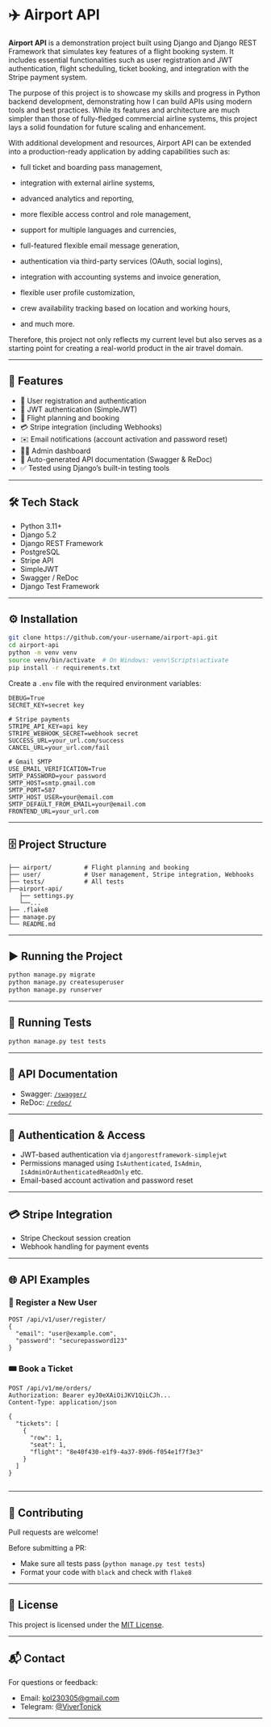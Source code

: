 # ✈️ Airport API

**Airport API** is a demonstration project built using Django and Django REST Framework that simulates key features of a flight booking system. It includes essential functionalities such as user registration and JWT authentication, flight scheduling, ticket booking, and integration with the Stripe payment system.

The purpose of this project is to showcase my skills and progress in Python backend development, demonstrating how I can build APIs using modern tools and best practices. While its features and architecture are much simpler than those of fully-fledged commercial airline systems, this project lays a solid foundation for future scaling and enhancement.

With additional development and resources, Airport API can be extended into a production-ready application by adding capabilities such as:

- full ticket and boarding pass management,

- integration with external airline systems,

- advanced analytics and reporting,

- more flexible access control and role management,

- support for multiple languages and currencies,

- full-featured flexible email message generation,

- authentication via third-party services (OAuth, social logins),

- integration with accounting systems and invoice generation,

- flexible user profile customization,

- crew availability tracking based on location and working hours,

- and much more.

Therefore, this project not only reflects my current level but also serves as a starting point for creating a real-world product in the air travel domain.

---

## 🚀 Features

- 👤 User registration and authentication  
- 🔐 JWT authentication (SimpleJWT)  
- 🛫 Flight planning and booking  
- 💳 Stripe integration (including Webhooks)  
- ✉️ Email notifications (account activation and password reset)  
- 🧑‍💻 Admin dashboard  
- 📄 Auto-generated API documentation (Swagger & ReDoc)  
- ✅ Tested using Django’s built-in testing tools

---

## 🛠️ Tech Stack

- Python 3.11+
- Django 5.2
- Django REST Framework
- PostgreSQL
- Stripe API
- SimpleJWT
- Swagger / ReDoc
- Django Test Framework

---

## ⚙️ Installation

```bash
git clone https://github.com/your-username/airport-api.git
cd airport-api
python -m venv venv
source venv/bin/activate  # On Windows: venv\Scripts\activate
pip install -r requirements.txt
```

Create a `.env` file with the required environment variables:

```env
DEBUG=True
SECRET_KEY=secret key

# Stripe payments
STRIPE_API_KEY=api key
STRIPE_WEBHOOK_SECRET=webhook secret
SUCCESS_URL=your_url.com/success
CANCEL_URL=your_url.com/fail

# Gmail SMTP
USE_EMAIL_VERIFICATION=True
SMTP_PASSWORD=your password
SMTP_HOST=smtp.gmail.com
SMTP_PORT=587
SMTP_HOST_USER=your@email.com
SMTP_DEFAULT_FROM_EMAIL=your@email.com
FRONTEND_URL=your_url.com

```

---

## 🗄️ Project Structure

```
├── airport/         # Flight planning and booking
├── user/            # User management, Stripe integration, Webhooks
├── tests/           # All tests
├──airport-api/
   ├── settings.py
   └──...
├── .flake8
├── manage.py
└── README.md
```

---

## ▶️ Running the Project

```bash
python manage.py migrate
python manage.py createsuperuser
python manage.py runserver
```

---

## 🧪 Running Tests

```bash
python manage.py test tests
```

---

## 📄 API Documentation

- Swagger: [`/swagger/`](http://localhost:8000/swagger/)
- ReDoc: [`/redoc/`](http://localhost:8000/redoc/)

---

## 🔐 Authentication & Access

- JWT-based authentication via `djangorestframework-simplejwt`
- Permissions managed using `IsAuthenticated`, `IsAdmin`, `IsAdminOrAuthenticatedReadOnly` etc.
- Email-based account activation and password reset

---

## 💳 Stripe Integration

- Stripe Checkout session creation
- Webhook handling for payment events

---

## 🌐 API Examples

### 🔐 Register a New User

```https
POST /api/v1/user/register/
{
  "email": "user@example.com",
  "password": "securepassword123"
}
```

### 🎟 Book a Ticket

```https
POST /api/v1/me/orders/
Authorization: Bearer eyJ0eXAiOiJKV1QiLCJh...
Content-Type: application/json

{
  "tickets": [
    {
      "row": 1,
      "seat": 1,
      "flight": "8e40f430-e1f9-4a37-89d6-f054e1f7f3e3"
    }
  ]
}


```

---

## 🤝 Contributing

Pull requests are welcome!

Before submitting a PR:

- Make sure all tests pass (`python manage.py test tests`)
- Format your code with `black` and check with `flake8`

---

## 📄 License

This project is licensed under the [MIT License](LICENSE).

---

## 📬 Contact

For questions or feedback:

- Email: kol230305@gmail.com  
- Telegram: [@ViverTonick](https://t.me/ViverTonick)

---
